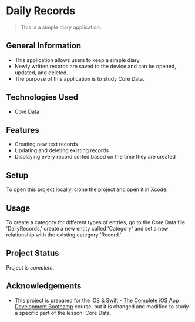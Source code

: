 # Daily Records
> This is a simple diary application.


## General Information
- This application allows users to keep a simple diary.
- Newly written records are saved to the device and can be opened, updated, and deleted.
- The purpose of this application is to study Core Data.


## Technologies Used
- Core Data


## Features
- Creating new text records
- Updating and deleting existing records
- Displaying every record sorted based on the time they are created


## Setup
To open this project locally, clone the project and open it in Xcode.


## Usage
To create a category for different types of entries, go to the Core Data file 'DailyRecords,' create a new entity called 'Category' and set a new relationship with the existing category 'Record.'


## Project Status
Project is _complete_.


## Acknowledgements
- This project is prepared for the [iOS & Swift - The Complete iOS App Development Bootcamp](https://www.udemy.com/course/ios-13-app-development-bootcamp/) course, but it is changed and modified to study a specific part of the lesson: Core Data.

